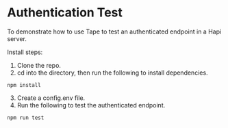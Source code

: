 # Authentication Test
To demonstrate how to use Tape to test an authenticated endpoint in a Hapi server.

Install steps:
1. Clone the repo.  
2. cd into the directory, then run the following to install dependencies.  
```
npm install
```
3. Create a config.env file.  
4. Run the following to test the authenticated endpoint.  
```
npm run test
```
